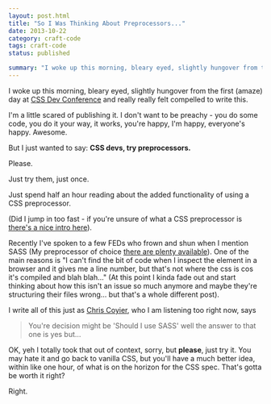 ```yaml
---
layout: post.html
title: "So I Was Thinking About Preprocessors..."
date: 2013-10-22
category: craft-code
tags: craft-code
status: published

summary: "I woke up this morning, bleary eyed, slightly hungover from the first (amaze) day at CSS Dev Conference and really really felt compelled to write this."
---
```


<p>I woke up this morning, bleary eyed, slightly hungover from the first (amaze) day at <a href="http://2013.cssdevconf.com/"  rel="external">CSS Dev Conference</a> and really really felt compelled to write this.</p>

<p>I'm a little scared of publishing it. I don't want to be preachy - you do some code, you do it your way, it works, you're happy, I'm happy, everyone's happy. Awesome.</p>

<p>But I just wanted to say: <strong>CSS devs, try preprocessors.</strong></p>

<p>Please.</p>

<p>Just try them, just once.</p>

<p>Just spend half an hour reading about the added functionality of using a CSS preprocessor.</p>

<p>(Did I jump in too fast - if you're unsure of what a CSS preprocessor is <a href="http://www.vanseodesign.com/css/css-preprocessors/" rel="external">there's a nice intro here</a>).</p>

<p>Recently I've spoken to a few FEDs who frown and shun when I mention SASS (My preprocessor of choice <a href="http://www.catswhocode.com/blog/8-css-preprocessors-to-speed-up-development-time" rel="external">there are plenty available</a>). One of the main reasons is "I can't find the bit of code when I inspect the element in a browser and it gives me a line number, but that's not where the css is cos it's compiled and blah blah…" (At this point I kinda fade out and start thinking about how this isn't an issue so much anymore and maybe they're structuring their files wrong… but that's a whole different post).</p>

<p>I write all of this just as <a href="https://twitter.com/chriscoyier" rel="external">Chris Coyier</a>, who I am listening too right now, says </p>

<blockquote>You're decision might be 'Should I use SASS' well the answer to that one is yes but…</blockquote>

<p>OK, yeh I totally took that out of context, sorry, but <strong>please</strong>, just try it. You may hate it and go back to vanilla CSS, but you'll have a much better idea, within like one hour, of what is on the horizon for the CSS spec. That's gotta be worth it right?</p>

<p>Right.</p>
